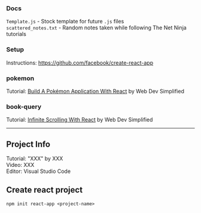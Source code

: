 ### Docs
```Template.js``` - Stock template for future ```.js``` files         
```scattered_notes.txt``` - Random notes taken while following The Net Ninja tutorials

### Setup
Instructions: https://github.com/facebook/create-react-app

### pokemon
Tutorial: [Build A Pokémon Application With React](https://youtu.be/o3ZUc7zH8BE) by Web Dev Simplified      

### book-query
Tutorial: [Infinite Scrolling With React](https://www.youtube.com/watch?v=NZKUirTtxcg) by Web Dev Simplified      

-------------

## Project Info
Tutorial: "XXX" by XXX              
Video: XXX                
Editor: Visual Studio Code

## Create react project
```
npm init react-app <project-name>
```
